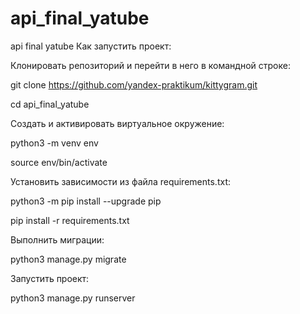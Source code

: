 # api_final_yatube
api final yatube
Как запустить проект:

Клонировать репозиторий и перейти в него в командной строке:

git clone https://github.com/yandex-praktikum/kittygram.git

cd api_final_yatube

Cоздать и активировать виртуальное окружение:

python3 -m venv env

source env/bin/activate

Установить зависимости из файла requirements.txt:

python3 -m pip install --upgrade pip

pip install -r requirements.txt

Выполнить миграции:

python3 manage.py migrate

Запустить проект:

python3 manage.py runserver
